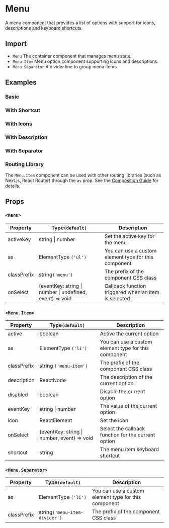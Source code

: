 # Menu

A menu component that provides a list of options with support for icons, descriptions and keyboard shortcuts.

## Import

<!--{include:<import-guide>}-->

- `Menu` The container component that manages menu state.
- `Menu.Item` Menu option component supporting icons and descriptions.
- `Menu.Separator` A divider line to group menu items.

## Examples

### Basic

<!--{include:`basic.md`}-->

### With Shortcut

<!--{include:`shortcut.md`}-->

### With Icons

<!--{include:`icons.md`}-->

### With Description

<!--{include:`description.md`}-->

### With Separator

<!--{include:`separator.md`}-->

### Routing Library

The `Menu.Item` component can be used with other routing libraries (such as Next.js, React Router) through the `as` prop. See the [Composition Guide](/guide/composition/#third-party-routing-library) for details.

<!--{include:`with-router.md`}-->

## Props

### `<Menu>`

| Property    | Type`(default)`                                          | Description                                          |
| ----------- | -------------------------------------------------------- | ---------------------------------------------------- |
| activeKey   | string \| number                                         | Set the active key for the menu                      |
| as          | ElementType `('ul')`                                     | You can use a custom element type for this component |
| classPrefix | string`('menu')`                                         | The prefix of the component CSS class                |
| onSelect    | (eventKey: string \| number \| undefined, event) => void | Callback function triggered when an item is selected |

### `<Menu.Item>`

| Property    | Type`(default)`                             | Description                                          |
| ----------- | ------------------------------------------- | ---------------------------------------------------- |
| active      | boolean                                     | Active the current option                            |
| as          | ElementType `('li')`                        | You can use a custom element type for this component |
| classPrefix | string `('menu-item')`                      | The prefix of the component CSS class                |
| description | ReactNode                                   | The description of the current option                |
| disabled    | boolean                                     | Disable the current option                           |
| eventKey    | string \| number                            | The value of the current option                      |
| icon        | ReactElement                                | Set the icon                                         |
| onSelect    | (eventKey: string \| number, event) => void | Select the callback function for the current option  |
| shortcut    | string                                      | The menu item keyboard shortcut                      |

### `<Menu.Separator>`

| Property    | Type`(default)`               | Description                                          |
| ----------- | ----------------------------- | ---------------------------------------------------- |
| as          | ElementType `('li')`          | You can use a custom element type for this component |
| classPrefix | string`('menu-item-divider')` | The prefix of the component CSS class                |
